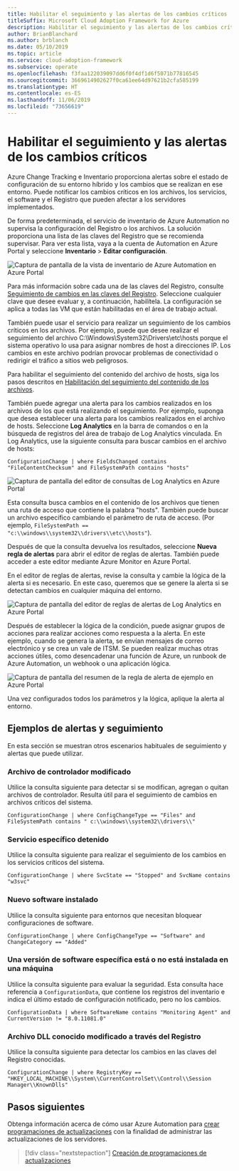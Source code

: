 ```yaml
---
title: Habilitar el seguimiento y las alertas de los cambios críticos
titleSuffix: Microsoft Cloud Adoption Framework for Azure
description: Habilitar el seguimiento y las alertas de los cambios críticos
author: BrianBlanchard
ms.author: brblanch
ms.date: 05/10/2019
ms.topic: article
ms.service: cloud-adoption-framework
ms.subservice: operate
ms.openlocfilehash: f3faa122039097dd6f0f4df1d6f5071b77816545
ms.sourcegitcommit: 3669614902627f0ca61ee64d97621b2cfa585199
ms.translationtype: HT
ms.contentlocale: es-ES
ms.lasthandoff: 11/06/2019
ms.locfileid: "73656619"
---
```

# <a name="enable-tracking-and-alerting-for-critical-changes"></a>Habilitar el seguimiento y las alertas de los cambios críticos

Azure Change Tracking e Inventario proporciona alertas sobre el estado de configuración de su entorno híbrido y los cambios que se realizan en ese entorno. Puede notificar los cambios críticos en los archivos, los servicios, el software y el Registro que pueden afectar a los servidores implementados.

De forma predeterminada, el servicio de inventario de Azure Automation no supervisa la configuración del Registro o los archivos. La solución proporciona una lista de las claves del Registro que se recomienda supervisar. Para ver esta lista, vaya a la cuenta de Automation en Azure Portal y seleccione **Inventario** > **Editar configuración**.

![Captura de pantalla de la vista de inventario de Azure Automation en Azure Portal](./media/change-tracking1.png)

Para más información sobre cada una de las claves del Registro, consulte [Seguimiento de cambios en las claves del Registro](https://docs.microsoft.com/azure/automation/automation-change-tracking#registry-key-change-tracking). Seleccione cualquier clave que desee evaluar y, a continuación, habilítela. La configuración se aplica a todas las VM que están habilitadas en el área de trabajo actual.

También puede usar el servicio para realizar un seguimiento de los cambios críticos en los archivos. Por ejemplo, puede que desee realizar el seguimiento del archivo C:\Windows\System32\Drivers\etc\hosts porque el sistema operativo lo usa para asignar nombres de host a direcciones IP. Los cambios en este archivo podrían provocar problemas de conectividad o redirigir el tráfico a sitios web peligrosos.

Para habilitar el seguimiento del contenido del archivo de hosts, siga los pasos descritos en [Habilitación del seguimiento del contenido de los archivos](https://docs.microsoft.com/azure/automation/change-tracking-file-contents#enable-file-content-tracking).

También puede agregar una alerta para los cambios realizados en los archivos de los que está realizando el seguimiento. Por ejemplo, suponga que desea establecer una alerta para los cambios realizados en el archivo de hosts. Seleccione **Log Analytics** en la barra de comandos o en la búsqueda de registros del área de trabajo de Log Analytics vinculada. En Log Analytics, use la siguiente consulta para buscar cambios en el archivo de hosts:

```kusto
ConfigurationChange | where FieldsChanged contains "FileContentChecksum" and FileSystemPath contains "hosts"
```

![Captura de pantalla del editor de consultas de Log Analytics en Azure Portal](./media/change-tracking2.png)

Esta consulta busca cambios en el contenido de los archivos que tienen una ruta de acceso que contiene la palabra "hosts". También puede buscar un archivo específico cambiando el parámetro de ruta de acceso. (Por ejemplo, `FileSystemPath ==  "c:\\windows\\system32\\drivers\\etc\\hosts"`).
  
Después de que la consulta devuelva los resultados, seleccione **Nueva regla de alertas** para abrir el editor de reglas de alertas. También puede acceder a este editor mediante Azure Monitor en Azure Portal.

En el editor de reglas de alertas, revise la consulta y cambie la lógica de la alerta si es necesario. En este caso, queremos que se genere la alerta si se detectan cambios en cualquier máquina del entorno.

![Captura de pantalla del editor de reglas de alertas de Log Analytics en Azure Portal](./media/change-tracking3.png)

Después de establecer la lógica de la condición, puede asignar grupos de acciones para realizar acciones como respuesta a la alerta. En este ejemplo, cuando se genera la alerta, se envían mensajes de correo electrónico y se crea un vale de ITSM. Se pueden realizar muchas otras acciones útiles, como desencadenar una función de Azure, un runbook de Azure Automation, un webhook o una aplicación lógica.

![Captura de pantalla del resumen de la regla de alerta de ejemplo en Azure Portal](./media/change-tracking4.png)

Una vez configurados todos los parámetros y la lógica, aplique la alerta al entorno.

## <a name="tracking-and-alerting-examples"></a>Ejemplos de alertas y seguimiento

En esta sección se muestran otros escenarios habituales de seguimiento y alertas que puede utilizar.

### <a name="driver-file-changed"></a>Archivo de controlador modificado

Utilice la consulta siguiente para detectar si se modifican, agregan o quitan archivos de controlador. Resulta útil para el seguimiento de cambios en archivos críticos del sistema.

  ```kusto
  ConfigurationChange | where ConfigChangeType == "Files" and FileSystemPath contains " c:\\windows\\system32\\drivers\\"
  ```

### <a name="specific-service-stopped"></a>Servicio específico detenido

Utilice la consulta siguiente para realizar el seguimiento de los cambios en los servicios críticos del sistema.

  ```kusto
  ConfigurationChange | where SvcState == "Stopped" and SvcName contains "w3svc"
  ```

### <a name="new-software-installed"></a>Nuevo software instalado

Utilice la consulta siguiente para entornos que necesitan bloquear configuraciones de software.

  ```kusto
  ConfigurationChange | where ConfigChangeType == "Software" and ChangeCategory == "Added"
  ```

### <a name="specific-software-version-is-or-isnt-installed-on-a-machine"></a>Una versión de software específica está o no está instalada en una máquina

Utilice la consulta siguiente para evaluar la seguridad. Esta consulta hace referencia a `ConfigurationData`, que contiene los registros del inventario e indica el último estado de configuración notificado, pero no los cambios.

  ```kusto
  ConfigurationData | where SoftwareName contains "Monitoring Agent" and CurrentVersion != "8.0.11081.0"
  ```

### <a name="known-dll-changed-through-the-registry"></a>Archivo DLL conocido modificado a través del Registro

Utilice la consulta siguiente para detectar los cambios en las claves del Registro conocidas.

  ```kusto
  ConfigurationChange | where RegistryKey == "HKEY_LOCAL_MACHINE\\System\\CurrentControlSet\\Control\\Session Manager\\KnownDlls"
  ```

## <a name="next-steps"></a>Pasos siguientes

Obtenga información acerca de cómo usar Azure Automation para [crear programaciones de actualizaciones](./update-schedules.md) con la finalidad de administrar las actualizaciones de los servidores.

> [!div class="nextstepaction"]
> [Creación de programaciones de actualizaciones](./update-schedules.md)

